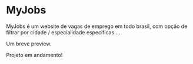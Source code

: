 # MyJobs

MyJobs é um website de vagas de emprego em todo brasil, com opção de filtrar por cidade / especialidade especificas....

Um breve preview.

Projeto em andamento!
